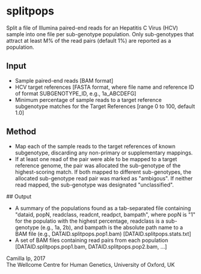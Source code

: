 # splitpops

Split a file of Illumina paired-end reads for an Hepatitis C Virus (HCV) sample into one file per sub-genotype population. Only sub-genotypes that attract at least M% of the read pairs (default 1%) are reported as a population.

## Input
* Sample paired-end reads [BAM format]
* HCV target references [FASTA format, where file name and reference ID of format SUBGENOTYPE_ID, e.g., 1a_ABCDEFG] 
* Minimum percentage of sample reads to a target reference subgenotype matches for the  Target References [range 0 to 100, default 1.0]

## Method
* Map each of the sample reads to the target references of known subgenotype, discarding any non-primary or supplementary mappings.
* If  at least one read of the pair were able to be mapped to a target reference genome, the pair was allocated the sub-genotype of the highest-scoring match. If both mapped to different sub-genotypes, the allocated sub-genotype read pair was marked as "ambigous". If neither read mapped, the sub-genotype was designated "unclassified".

## Output
* A summary of the populations found as a tab-separated file containing "dataid, popN, readclass, readcnt, readpct, bampath", where popN is "1" for the populatio with the highest percentage, readclass is a sub-genotype (e.g., 1a, 2b), and bampath is the absolute path name to a BAM file (e.g., DATAID.splitpops.pop1.bam) [DATAID.splitpops.stats.txt]
* A set of BAM files containing read pairs from each population [DATAID.splitpops.pop1.bam, DATAID.splitpops.pop2.bam, ...]

Camilla Ip, 2017  
The Wellcome Centre for Human Genetics, University of Oxford, UK
